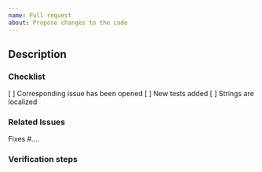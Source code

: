 ```yaml
---
name: Pull request
about: Propose changes to the code
---
```


## Description
<!--
- What this pull request does.
- Bug fix, new feature, documentation change, etc.
-->

### Checklist
[ ] Corresponding issue has been opened
[ ] New tests added
[ ] Strings are localized

<!-- Uncomment for web client-related PRs
[ ] Verified on mobile
[ ] Verified on desktop
-->

### Related Issues
Fixes #....

### Verification steps
<!--
Describe how to validate your changes.
- Include screen shots if applicable.
- Note if migrations are required.
-->
